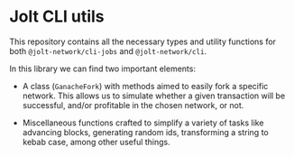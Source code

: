 # Jolt CLI utils

This repository contains all the necessary types and utility functions for both `@jolt-network/cli-jobs` and `@jolt-network/cli`.

In this library we can find two important elements:

- A  class (`GanacheFork`) with methods aimed to easily fork a specific network. This allows us to simulate whether a given transaction will be successful, and/or profitable in the chosen network, or not.

- Miscellaneous functions crafted to simplify a variety of tasks like advancing blocks, generating random ids, transforming a string to kebab case, among other useful things.